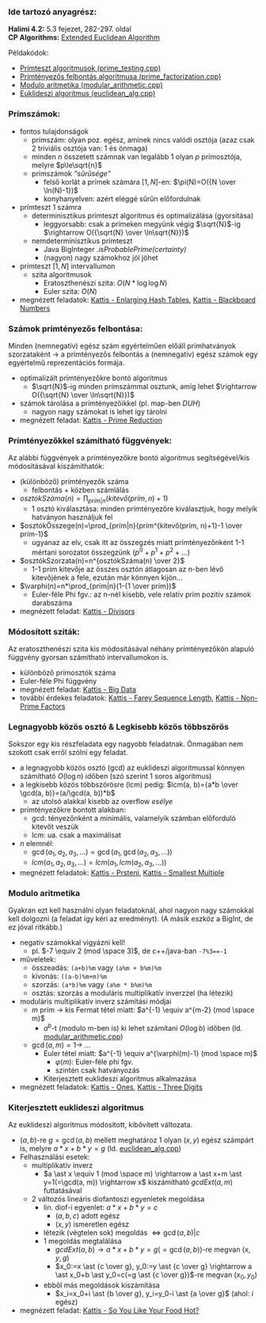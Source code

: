 ### Ide tartozó anyagrész:

**Halimi 4.2:** 5.3 fejezet, 282-297. oldal<br>
**CP Algorithms:** [Extended Euclidean Algorithm](https://cp-algorithms.com/algebra/extended-euclid-algorithm.html)

Példakódok:

- [Prímteszt algoritmusok (prime_testing.cpp)](prime_testing.cpp)
- [Prímtényezős felbontás algoritmusa (prime_factorization.cpp)](prime_factorization.cpp)
- [Modulo aritmetika (modular_arithmetic.cpp)](modular_arithmetic.cpp)
- [Euklideszi algoritmus (euclidean_alg.cpp)](euclidean_alg.cpp)

### Prímszámok:

- fontos tulajdonságok
    - prímszám: olyan poz. egész, aminek nincs valódi osztója (azaz csak 2 triviális osztója van: 1 és önmaga)
    - minden $n$ összetett számnak van legalább 1 olyan $p$ prímosztója, melyre $p\le\sqrt{n}$
    - prímszámok *"sűrűsége"*
        - felső korlát a prímek számára $[1, N]$-en: $\pi(N)=O({N \over \ln(N)-1})$
        - konyhanyelven: azért eléggé sűrűn előfordulnak
- prímteszt 1 számra
    - determinisztikus prímteszt algoritmus és optimalizálása (gyorsítása)
        - leggyorsabb: csak a prímeken megyünk végig $\sqrt{N}$-ig $\rightarrow O({\sqrt{N} \over \ln\sqrt{N}})$
    - nemdeterminisztikus prímteszt
        - Java BigInteger *.isProbablePrime(certainty)*
        - (nagyon) nagy számokhoz jól jöhet
- prímteszt $[1, N]$ intervallumon
    - szita algoritmusok
        - Eratoszthenészi szita: $O(N*\log\log{N})$
        - Euler szita: $O(N)$
- megnézett feladatok:
[Kattis - Enlarging Hash Tables](https://open.kattis.com/problems/enlarginghashtables),
[Kattis - Blackboard Numbers](https://open.kattis.com/problems/primes2)

### Számok prímtényezős felbontása:

Minden (nemnegatív) egész szám egyértelműen előáll prímhatványok szorzataként $\rightarrow$ a prímtényezős felbontás a (nemnegatív) egész számok egy egyértelmű reprezentációs formája.

- optimalizált prímtényezőkre bontó algoritmus
    - $\sqrt{N}$-ig minden prímszámmal osztunk, amíg lehet $\rightarrow O({\sqrt{N} \over \ln\sqrt{N}})$
- számok tárolása a prímtényezőikkel (pl. map-ben *DUH*)
    - nagyon nagy számokat is lehet így tárolni
- megnézett feladat:
[Kattis - Prime Reduction](https://open.kattis.com/problems/primereduction)

### Prímtényezőkkel számítható függvények:

Az alábbi függvények a prímtényezőkre bontó algoritmus segítségével/kis módosításával kiszámíthatók:

- (különböző) prímtényezők száma
    - felbontás + közben számlálás<br>
- $osztókSzáma(n)=\prod_{prím|n}(kitevő(prím, n)+1)$
    - 1 osztó kiválasztása: minden prímtényezőre kiválasztjuk, hogy melyik hatványon használjuk fel
- $osztókÖsszege(n)=\prod_{prím|n}{prím^{kitevő(prím, n)+1}-1 \over prím-1}$
    - ugyanaz az elv, csak itt az összegzés miatt prímtényezőnként 1-1 mértani sorozatot összegzünk ($p^{0}+p^{1}+p^{2}+...$)
- $osztókSzorzata(n)=n^{osztókSzáma(n) \over 2}$
    - 1-1 prím kitevője az összes osztón átlagosan az n-ben lévő kitevőjének a fele, ezután már könnyen kijön...
- $\varphi(n)=n*\prod_{prím|n}(1-{1 \over prím})$
    - Euler-féle Phi fgv.: az n-nél kisebb, vele relatív prím pozitív számok darabszáma
- megnézett feladat:
[Kattis - Divisors](https://open.kattis.com/problems/divisors)

### Módosított sziták:

Az eratoszthenészi szita kis módosításával néhány prímtényezőkön alapuló függvény gyorsan számítható intervallumokon is.

- különböző prímosztók száma
- Euler-féle Phi függvény
- megnézett feladat:
[Kattis - Big Data](https://open.kattis.com/problems/data)
- további érdekes feladatok:
[Kattis - Farey Sequence Length](https://open.kattis.com/problems/farey),
[Kattis - Non-Prime Factors](https://open.kattis.com/problems/nonprimefactors)

### Legnagyobb közös osztó & Legkisebb közös többszörös

Sokszor egy kis részfeladata egy nagyobb feladatnak. Önmagában nem szokott csak erről szólni egy feladat.

- a legnagyobb közös osztó (gcd) az euklideszi algoritmussal könnyen számítható $O(\log{n})$ időben (szó szerint 1 soros algoritmus)
- a legkisebb közös többszörösre (lcm) pedig: $lcm(a, b)={a*b \over \gcd(a, b)}=(a/\gcd(a, b))*b$
    - az utolsó alakkal kisebb az overflow *esélye*
- prímtényezőkre bontott alakban:
    - gcd: tényezőnként a minimális, valamelyik számban előforduló kitevőt veszük
    - lcm: ua. csak a maximálisat
- $n$ elemnél:
    - $\gcd(a_1, a_2, a_3, ...)=\gcd(a_1, \gcd(a_2, a_3, ...))$
    - $lcm(a_1, a_2, a_3, ...)=lcm(a_1, lcm(a_2, a_3, ...))$
- megnézett feladatok:
[Kattis - Prsteni](https://open.kattis.com/problems/prsteni),
[Kattis - Smallest Multiple](https://open.kattis.com/problems/smallestmultiple)

### Modulo aritmetika

Gyakran ezt kell használni olyan feladatoknál, ahol nagyon nagy számokkal kell dolgozni (a feladat így kéri az eredményt). (A másik eszköz a BigInt, de ez jóval ritkább.)

- negatív számokkal vigyázni kell!
    - pl. $-7 \equiv 2 (mod \space 3)$, de c++/java-ban `-7%3==-1`
- műveletek:
    - összeadás: `(a+b)%m` vagy `(a%m + b%m)%m`
    - kivonás: `((a-b)%m+m)%m`
    - szorzás: `(a*b)%m` vagy `(a%m * b%m)%m`
    - osztás: szorzás a moduláris multiplikatív inverzzel (ha létezik)
- moduláris multiplikatív inverz számítási módjai
    - $m$ prím $\rightarrow$ kis Fermat tétel miatt: $a^{-1} \equiv a^{m-2} (mod \space m)$
        - $a^{b}$-t (modulo m-ben is) ki lehet számítani $O(\log{b})$ időben (ld. [modular_arithmetic.cpp](modular_arithmetic.cpp))
    - $\gcd(a, m)=1 \rightarrow$ ...
        - Euler tétel miatt: $a^{-1} \equiv a^{\varphi(m)-1} (mod \space m)$
            - $\varphi(m)$: Euler-féle phi fgv.
            - szintén csak hatványozás
        - Kiterjesztett euklideszi algoritmus alkalmazása
- megnézett feladatok:
[Kattis - Ones](https://open.kattis.com/problems/ones),
[Kattis - Three Digits](https://open.kattis.com/problems/threedigits)


### Kiterjesztett euklideszi algoritmus

Az euklideszi algoritmus módosított, kibővített változata.

- $(a, b)$-re $g=\gcd(a, b)$ mellett meghatároz 1 olyan $(x, y)$ egész számpárt is, melyre $a\ast x+b\ast y=g$ (ld. [euclidean_alg.cpp](euclidean_alg.cpp))
- Felhasználási esetek:
    - multiplikatív inverz
        - $a \ast x \equiv 1 (mod \space m) \rightarrow a \ast x+m \ast y=1(=\gcd(a, m)) \rightarrow x$ kiszámítható $gcdExt(a, m)$ futtatásával
    - 2 változós lineáris diofantoszi egyenletek megoldása
        - lin. diof-i egyenlet: $a \ast x+b \ast y=c$
            - $(a, b, c)$ adott egész
            - $(x, y)$ ismeretlen egész
        - létezik (végtelen sok) megoldás $\Leftrightarrow \gcd(a, b)|c$
        - 1 megoldás megtalálása
            - $gcdExt(a, b) \rightarrow a \ast x+b \ast y=g(=\gcd(a, b))$-re megvan $(x, y, g)$
            - $x_0:=x \ast {c \over g}, y_0:=y \ast {c \over g} \rightarrow a \ast x_0+b \ast y_0=c(=g \ast {c \over g})$-re megvan $(x_0, y_0)$
        - ebből más megoldások kiszámítása
            - $x_i=x_0+i \ast {b \over g}, y_i=y_0-i \ast {a \over g}$ (ahol: $i$ egész)
- megnézett feladat:
[Kattis - So You Like Your Food Hot?](https://open.kattis.com/problems/soyoulikeyourfoodhot)
